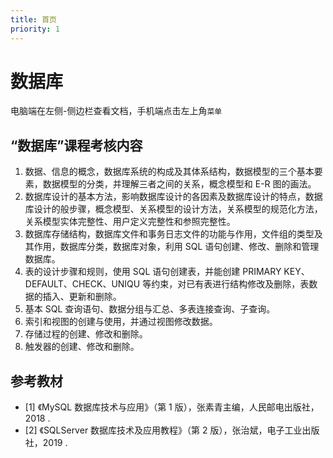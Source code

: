 ```yaml
---
title: 首页
priority: 1
---
```


# 数据库

电脑端在左侧-侧边栏查看文档，手机端点击左上角`菜单`

## “数据库”课程考核内容

1. 数据、信息的概念，数据库系统的构成及其体系结构，数据模型的三个基本要素，数据模型的分类，并理解三者之间的关系，概念模型和 E-R 图的画法。
2. 数据库设计的基本方法，影响数据库设计的各因素及数据库设计的特点，数据库设计的般步骤，概念模型、关系模型的设计方法，关系模型的规范化方法，关系模型实体完整性、用户定义完整性和参照完整性。
3. 数据库存储结构，数据库文件和事务日志文件的功能与作用，文件组的类型及其作用，数据库分类，数据库对象，利用 SQL 语句创建、修改、删除和管理数据库。
4. 表的设计步骤和规则，使用 SQL 语句创建表，并能创建 PRIMARY KEY、DEFAULT、CHECK、UNIQU 等约束，对已有表进行结构修改及删除，表数据的插入、更新和删除。
5. 基本 SQL 查询语句、数据分组与汇总、多表连接查询、子查询。
6. 索引和视图的创建与使用，并通过视图修改数据。
7. 存储过程的创建、修改和删除。
8. 触发器的创建、修改和删除。

## 参考教材

- [1] 《MySQL 数据库技术与应用》（第 1 版），张素青主编，人民邮电出版社，2018 .
- [2] 《SQLServer 数据库技术及应用教程》（第 2 版），张治斌，电子工业出版社，2019 .